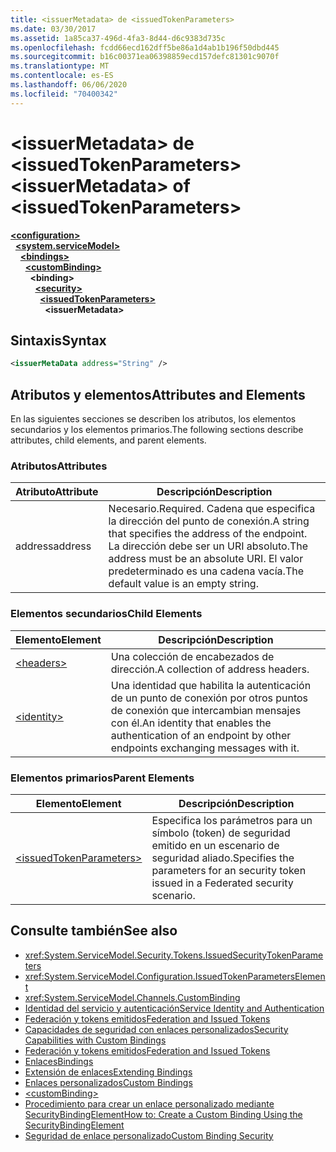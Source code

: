 ```yaml
---
title: <issuerMetadata> de <issuedTokenParameters>
ms.date: 03/30/2017
ms.assetid: 1a85ca37-496d-4fa3-8d44-d6c9383d735c
ms.openlocfilehash: fcdd66ecd162dff5be86a1d4ab1b196f50dbd445
ms.sourcegitcommit: b16c00371ea06398859ecd157defc81301c9070f
ms.translationtype: MT
ms.contentlocale: es-ES
ms.lasthandoff: 06/06/2020
ms.locfileid: "70400342"
---
```

# <a name="issuermetadata-of-issuedtokenparameters"></a><span data-ttu-id="ca283-102">\<issuerMetadata> de \<issuedTokenParameters></span><span class="sxs-lookup"><span data-stu-id="ca283-102">\<issuerMetadata> of \<issuedTokenParameters></span></span>

[**\<configuration>**](../configuration-element.md)\
&nbsp;&nbsp;[**\<system.serviceModel>**](system-servicemodel.md)\
&nbsp;&nbsp;&nbsp;&nbsp;[**\<bindings>**](bindings.md)\
&nbsp;&nbsp;&nbsp;&nbsp;&nbsp;&nbsp;[**\<customBinding>**](custombinding.md)\
&nbsp;&nbsp;&nbsp;&nbsp;&nbsp;&nbsp;&nbsp;&nbsp;**\<binding>**\
&nbsp;&nbsp;&nbsp;&nbsp;&nbsp;&nbsp;&nbsp;&nbsp;&nbsp;&nbsp;[**\<security>**](security-of-custombinding.md)\
&nbsp;&nbsp;&nbsp;&nbsp;&nbsp;&nbsp;&nbsp;&nbsp;&nbsp;&nbsp;&nbsp;&nbsp;[**\<issuedTokenParameters>**](issuedtokenparameters.md)\
&nbsp;&nbsp;&nbsp;&nbsp;&nbsp;&nbsp;&nbsp;&nbsp;&nbsp;&nbsp;&nbsp;&nbsp;&nbsp;&nbsp;**\<issuerMetadata>**  
  
## <a name="syntax"></a><span data-ttu-id="ca283-103">Sintaxis</span><span class="sxs-lookup"><span data-stu-id="ca283-103">Syntax</span></span>  
  
```xml  
<issuerMetaData address="String" />
```  
  
## <a name="attributes-and-elements"></a><span data-ttu-id="ca283-104">Atributos y elementos</span><span class="sxs-lookup"><span data-stu-id="ca283-104">Attributes and Elements</span></span>  
 <span data-ttu-id="ca283-105">En las siguientes secciones se describen los atributos, los elementos secundarios y los elementos primarios.</span><span class="sxs-lookup"><span data-stu-id="ca283-105">The following sections describe attributes, child elements, and parent elements.</span></span>  
  
### <a name="attributes"></a><span data-ttu-id="ca283-106">Atributos</span><span class="sxs-lookup"><span data-stu-id="ca283-106">Attributes</span></span>  
  
|<span data-ttu-id="ca283-107">Atributo</span><span class="sxs-lookup"><span data-stu-id="ca283-107">Attribute</span></span>|<span data-ttu-id="ca283-108">Descripción</span><span class="sxs-lookup"><span data-stu-id="ca283-108">Description</span></span>|  
|---------------|-----------------|  
|<span data-ttu-id="ca283-109">address</span><span class="sxs-lookup"><span data-stu-id="ca283-109">address</span></span>|<span data-ttu-id="ca283-110">Necesario.</span><span class="sxs-lookup"><span data-stu-id="ca283-110">Required.</span></span> <span data-ttu-id="ca283-111">Cadena que especifica la dirección del punto de conexión.</span><span class="sxs-lookup"><span data-stu-id="ca283-111">A string that specifies the address of the endpoint.</span></span> <span data-ttu-id="ca283-112">La dirección debe ser un URI absoluto.</span><span class="sxs-lookup"><span data-stu-id="ca283-112">The address must be an absolute URI.</span></span> <span data-ttu-id="ca283-113">El valor predeterminado es una cadena vacía.</span><span class="sxs-lookup"><span data-stu-id="ca283-113">The default value is an empty string.</span></span>|  
  
### <a name="child-elements"></a><span data-ttu-id="ca283-114">Elementos secundarios</span><span class="sxs-lookup"><span data-stu-id="ca283-114">Child Elements</span></span>  
  
|<span data-ttu-id="ca283-115">Elemento</span><span class="sxs-lookup"><span data-stu-id="ca283-115">Element</span></span>|<span data-ttu-id="ca283-116">Descripción</span><span class="sxs-lookup"><span data-stu-id="ca283-116">Description</span></span>|  
|-------------|-----------------|  
|[\<headers>](headers-element.md)|<span data-ttu-id="ca283-117">Una colección de encabezados de dirección.</span><span class="sxs-lookup"><span data-stu-id="ca283-117">A collection of address headers.</span></span>|  
|[\<identity>](identity.md)|<span data-ttu-id="ca283-118">Una identidad que habilita la autenticación de un punto de conexión por otros puntos de conexión que intercambian mensajes con él.</span><span class="sxs-lookup"><span data-stu-id="ca283-118">An identity that enables the authentication of an endpoint by other endpoints exchanging messages with it.</span></span>|  
  
### <a name="parent-elements"></a><span data-ttu-id="ca283-119">Elementos primarios</span><span class="sxs-lookup"><span data-stu-id="ca283-119">Parent Elements</span></span>  
  
|<span data-ttu-id="ca283-120">Elemento</span><span class="sxs-lookup"><span data-stu-id="ca283-120">Element</span></span>|<span data-ttu-id="ca283-121">Descripción</span><span class="sxs-lookup"><span data-stu-id="ca283-121">Description</span></span>|  
|-------------|-----------------|  
|[\<issuedTokenParameters>](issuedtokenparameters.md)|<span data-ttu-id="ca283-122">Especifica los parámetros para un símbolo (token) de seguridad emitido en un escenario de seguridad aliado.</span><span class="sxs-lookup"><span data-stu-id="ca283-122">Specifies the parameters for an security token issued in a Federated security scenario.</span></span>|  
  
## <a name="see-also"></a><span data-ttu-id="ca283-123">Consulte también</span><span class="sxs-lookup"><span data-stu-id="ca283-123">See also</span></span>

- <xref:System.ServiceModel.Security.Tokens.IssuedSecurityTokenParameters>
- <xref:System.ServiceModel.Configuration.IssuedTokenParametersElement>
- <xref:System.ServiceModel.Channels.CustomBinding>
- [<span data-ttu-id="ca283-124">Identidad del servicio y autenticación</span><span class="sxs-lookup"><span data-stu-id="ca283-124">Service Identity and Authentication</span></span>](../../../wcf/feature-details/service-identity-and-authentication.md)
- [<span data-ttu-id="ca283-125">Federación y tokens emitidos</span><span class="sxs-lookup"><span data-stu-id="ca283-125">Federation and Issued Tokens</span></span>](../../../wcf/feature-details/federation-and-issued-tokens.md)
- [<span data-ttu-id="ca283-126">Capacidades de seguridad con enlaces personalizados</span><span class="sxs-lookup"><span data-stu-id="ca283-126">Security Capabilities with Custom Bindings</span></span>](../../../wcf/feature-details/security-capabilities-with-custom-bindings.md)
- [<span data-ttu-id="ca283-127">Federación y tokens emitidos</span><span class="sxs-lookup"><span data-stu-id="ca283-127">Federation and Issued Tokens</span></span>](../../../wcf/feature-details/federation-and-issued-tokens.md)
- [<span data-ttu-id="ca283-128">Enlaces</span><span class="sxs-lookup"><span data-stu-id="ca283-128">Bindings</span></span>](../../../wcf/bindings.md)
- [<span data-ttu-id="ca283-129">Extensión de enlaces</span><span class="sxs-lookup"><span data-stu-id="ca283-129">Extending Bindings</span></span>](../../../wcf/extending/extending-bindings.md)
- [<span data-ttu-id="ca283-130">Enlaces personalizados</span><span class="sxs-lookup"><span data-stu-id="ca283-130">Custom Bindings</span></span>](../../../wcf/extending/custom-bindings.md)
- [\<customBinding>](custombinding.md)
- [<span data-ttu-id="ca283-131">Procedimiento para crear un enlace personalizado mediante SecurityBindingElement</span><span class="sxs-lookup"><span data-stu-id="ca283-131">How to: Create a Custom Binding Using the SecurityBindingElement</span></span>](../../../wcf/feature-details/how-to-create-a-custom-binding-using-the-securitybindingelement.md)
- [<span data-ttu-id="ca283-132">Seguridad de enlace personalizado</span><span class="sxs-lookup"><span data-stu-id="ca283-132">Custom Binding Security</span></span>](../../../wcf/samples/custom-binding-security.md)
